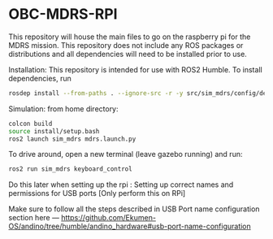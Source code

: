 # OBC-MDRS-RPI

This repository will house the main files to go on the raspberry pi for the MDRS mission. This repository does not include any ROS packages or distributions and all dependencies will need to be installed prior to use.


Installation:
This repository is intended for use with ROS2 Humble.
To install dependencies, run
```bash
rosdep install --from-paths . --ignore-src -r -y src/sim_mdrs/config/dependencies.yaml --rosdistro humble
```



Simulation:
from home directory:
```bash
colcon build
source install/setup.bash
ros2 launch sim_mdrs mdrs.launch.py
```

To drive around, open a new terminal (leave gazebo running) and run:
```bash
ros2 run sim_mdrs keyboard_control
```

Do this later when setting up the rpi :
Setting up correct names and permissions for USB ports [Only perform this on RPi]

Make sure to follow all the steps described in USB Port name configuration section here — https://github.com/Ekumen-OS/andino/tree/humble/andino_hardware#usb-port-name-configuration